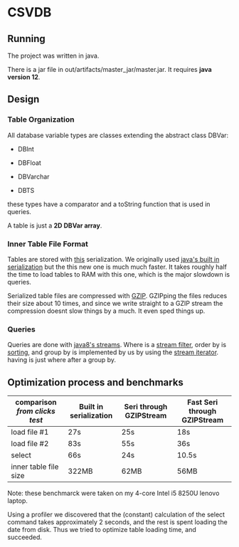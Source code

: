 CSVDB
======

Running
-----
The project was written in java.

There is a jar file in out/artifacts/master_jar/master.jar. It requires **java version 12**.


Design
------

### Table Organization
All database variable types are classes extending the abstract class DBVar: 

* DBInt 

* DBFloat

* DBVarchar

* DBTS

these types have a comparator and a toString function that is used in queries.

A table is just a **2D DBVar array**.

### Inner Table File Format
Tables are stored with [this](https://github.com/RuedigerMoeller/fast-serialization) serialization.
We originally used [java's built in serialization](https://docs.oracle.com/javase/10/docs/api/java/io/ObjectOutputStream.html) 
but the this new one is much much faster. It takes roughly half the time to load tables to RAM with this one, which is the major slowdown is queries.

Serialized table files are compressed with [GZIP](https://docs.oracle.com/javase/7/docs/api/java/util/zip/GZIPOutputStream.html).
GZIPping the files reduces their size about 10 times, 
and since we write straight to a GZIP stream the compression doesnt slow things by a much. It even sped things up.

### Queries
Queries are done with [java8's streams](https://docs.oracle.com/javase/8/docs/api/java/util/stream/Stream.html). 
Where is a [stream filter](https://docs.oracle.com/javase/8/docs/api/java/util/stream/Stream.html#filter-java.util.function.Predicate), 
order by is [sorting](https://docs.oracle.com/javase/8/docs/api/java/util/stream/Stream.html#sorted-java.util.Comparator), 
and group by is implemented by us by using the [stream iterator](https://docs.oracle.com/javase/8/docs/api/java/util/stream/BaseStream.html#iterator--).
having is just where after a group by.



Optimization process and benchmarks
-------


comparison _from clicks test_ | Built in serialization | Seri through GZIPStream | Fast Seri through GZIPStream
----|----|----|----
load file #1  | 27s | 25s | 18s
load file #2  | 83s | 55s | 36s
select        | 66s | 24s | 10.5s
inner table file size     | 322MB | 62MB | 56MB


Note: these benchmarck were taken on my 4-core Intel i5 8250U lenovo laptop.


Using a profiler we discovered that the (constant) calculation of the select command takes approximately 2 seconds, 
and the rest is spent loading the date from disk. Thus we tried to optimize table loading time, and succeeded.

